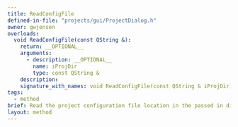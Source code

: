 ```yaml
---
title: ReadConfigFile
defined-in-file: "projects/gui/ProjectDialog.h"
owner: gwjensen
overloads:
  void ReadConfigFile(const QString &):
    return: __OPTIONAL__
    arguments:
      - description: __OPTIONAL__
        name: iProjDir
        type: const QString &
    description:
    signature_with_names: void ReadConfigFile(const QString & iProjDir)
tags:
  - method
brief: Read the project configuration file location in the passed in directory path.
layout: method
---
```

